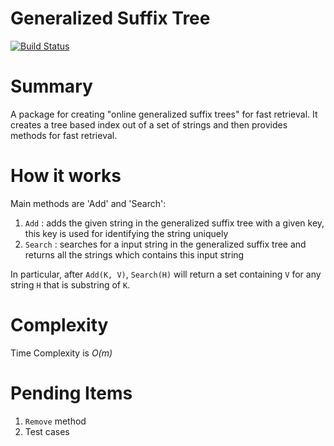 # Generalized Suffix Tree
[![Build Status](https://api.travis-ci.org/dispareil/Generalized-Suffix-tree.svg?branch=master)](https://travis-ci.org/dispareil/Generalized-Suffix-tree)

# Summary

A package for creating "online generalized suffix trees" for fast retrieval.
It creates a tree based index out of a set of strings and then provides methods for
fast retrieval.

# How it works

Main methods are 'Add' and 'Search':

1. `Add` : adds the given string in the generalized suffix tree with a given key, this key is used for identifying the string uniquely
2. `Search` : searches for a input string in the generalized suffix tree and returns all the strings which contains this input string

In particular, after `Add(K, V)`, `Search(H)` will return a set containing `V` for any string `H` that is substring of `K`.

# Complexity

Time Complexity is *O(m)*

# Pending Items

1. `Remove` method
2. Test cases
